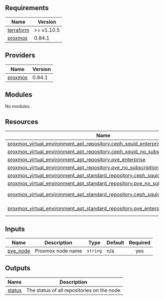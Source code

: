 <!-- BEGIN_TF_DOCS -->
## Requirements

| Name | Version |
|------|---------|
| <a name="requirement_terraform"></a> [terraform](#requirement\_terraform) | >= v1.10.5 |
| <a name="requirement_proxmox"></a> [proxmox](#requirement\_proxmox) | 0.84.1 |

## Providers

| Name | Version |
|------|---------|
| <a name="provider_proxmox"></a> [proxmox](#provider\_proxmox) | 0.84.1 |

## Modules

No modules.

## Resources

| Name | Type |
|------|------|
| [proxmox_virtual_environment_apt_repository.ceph_squid_enterprise](https://registry.terraform.io/providers/bpg/proxmox/0.84.1/docs/resources/virtual_environment_apt_repository) | resource |
| [proxmox_virtual_environment_apt_repository.ceph_squid_no_subscription](https://registry.terraform.io/providers/bpg/proxmox/0.84.1/docs/resources/virtual_environment_apt_repository) | resource |
| [proxmox_virtual_environment_apt_repository.pve_enterprise](https://registry.terraform.io/providers/bpg/proxmox/0.84.1/docs/resources/virtual_environment_apt_repository) | resource |
| [proxmox_virtual_environment_apt_repository.pve_no_subscription](https://registry.terraform.io/providers/bpg/proxmox/0.84.1/docs/resources/virtual_environment_apt_repository) | resource |
| [proxmox_virtual_environment_apt_standard_repository.ceph_squid_no_subscription](https://registry.terraform.io/providers/bpg/proxmox/0.84.1/docs/resources/virtual_environment_apt_standard_repository) | resource |
| [proxmox_virtual_environment_apt_standard_repository.pve_no_subscription](https://registry.terraform.io/providers/bpg/proxmox/0.84.1/docs/resources/virtual_environment_apt_standard_repository) | resource |
| [proxmox_virtual_environment_apt_standard_repository.ceph_squid_enterprise](https://registry.terraform.io/providers/bpg/proxmox/0.84.1/docs/data-sources/virtual_environment_apt_standard_repository) | data source |
| [proxmox_virtual_environment_apt_standard_repository.pve_enterprise](https://registry.terraform.io/providers/bpg/proxmox/0.84.1/docs/data-sources/virtual_environment_apt_standard_repository) | data source |

## Inputs

| Name | Description | Type | Default | Required |
|------|-------------|------|---------|:--------:|
| <a name="input_pve_node"></a> [pve\_node](#input\_pve\_node) | Proxmox node name | `string` | n/a | yes |

## Outputs

| Name | Description |
|------|-------------|
| <a name="output_status"></a> [status](#output\_status) | The status of all repositories on the node |
<!-- END_TF_DOCS -->
